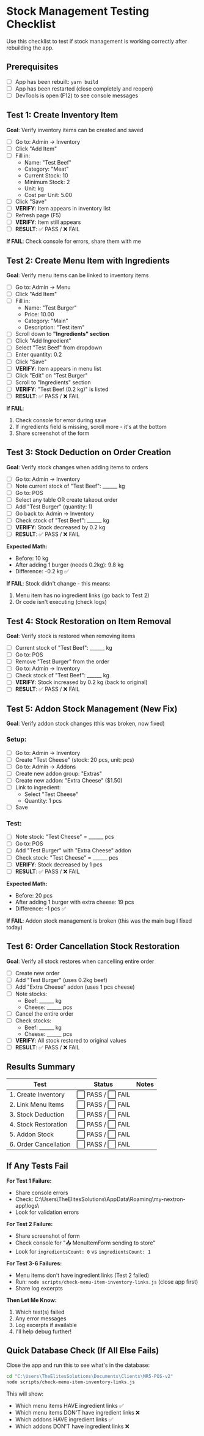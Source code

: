 # Stock Management Testing Checklist

Use this checklist to test if stock management is working correctly after rebuilding the app.

## Prerequisites

- [ ] App has been rebuilt: `yarn build`
- [ ] App has been restarted (close completely and reopen)
- [ ] DevTools is open (F12) to see console messages

## Test 1: Create Inventory Item

**Goal**: Verify inventory items can be created and saved

- [ ] Go to: Admin → Inventory
- [ ] Click "Add Item"
- [ ] Fill in:
  - Name: "Test Beef"
  - Category: "Meat"
  - Current Stock: 10
  - Minimum Stock: 2
  - Unit: kg
  - Cost per Unit: 5.00
- [ ] Click "Save"
- [ ] **VERIFY**: Item appears in inventory list
- [ ] Refresh page (F5)
- [ ] **VERIFY**: Item still appears
- [ ] **RESULT**: ✅ PASS / ❌ FAIL

**If FAIL**: Check console for errors, share them with me

## Test 2: Create Menu Item with Ingredients

**Goal**: Verify menu items can be linked to inventory items

- [ ] Go to: Admin → Menu
- [ ] Click "Add Item"
- [ ] Fill in:
  - Name: "Test Burger"
  - Price: 10.00
  - Category: "Main"
  - Description: "Test item"
- [ ] Scroll down to **"Ingredients" section**
- [ ] Click "Add Ingredient"
- [ ] Select "Test Beef" from dropdown
- [ ] Enter quantity: 0.2
- [ ] Click "Save"
- [ ] **VERIFY**: Item appears in menu list
- [ ] Click "Edit" on "Test Burger"
- [ ] Scroll to "Ingredients" section
- [ ] **VERIFY**: "Test Beef (0.2 kg)" is listed
- [ ] **RESULT**: ✅ PASS / ❌ FAIL

**If FAIL**:
1. Check console for error during save
2. If ingredients field is missing, scroll more - it's at the bottom
3. Share screenshot of the form

## Test 3: Stock Deduction on Order Creation

**Goal**: Verify stock changes when adding items to orders

- [ ] Go to: Admin → Inventory
- [ ] Note current stock of "Test Beef": ______ kg
- [ ] Go to: POS
- [ ] Select any table OR create takeout order
- [ ] Add "Test Burger" (quantity: 1)
- [ ] Go back to: Admin → Inventory
- [ ] Check stock of "Test Beef": ______ kg
- [ ] **VERIFY**: Stock decreased by 0.2 kg
- [ ] **RESULT**: ✅ PASS / ❌ FAIL

**Expected Math:**
- Before: 10 kg
- After adding 1 burger (needs 0.2kg): 9.8 kg
- Difference: -0.2 kg ✅

**If FAIL**: Stock didn't change - this means:
1. Menu item has no ingredient links (go back to Test 2)
2. Or code isn't executing (check logs)

## Test 4: Stock Restoration on Item Removal

**Goal**: Verify stock is restored when removing items

- [ ] Current stock of "Test Beef": ______ kg
- [ ] Go to: POS
- [ ] Remove "Test Burger" from the order
- [ ] Go to: Admin → Inventory
- [ ] Check stock of "Test Beef": ______ kg
- [ ] **VERIFY**: Stock increased by 0.2 kg (back to original)
- [ ] **RESULT**: ✅ PASS / ❌ FAIL

## Test 5: Addon Stock Management (New Fix)

**Goal**: Verify addon stock changes (this was broken, now fixed)

### Setup:
- [ ] Go to: Admin → Inventory
- [ ] Create "Test Cheese" (stock: 20 pcs, unit: pcs)
- [ ] Go to: Admin → Addons
- [ ] Create new addon group: "Extras"
- [ ] Create new addon: "Extra Cheese" ($1.50)
- [ ] Link to ingredient:
  - Select "Test Cheese"
  - Quantity: 1 pcs
- [ ] Save

### Test:
- [ ] Note stock: "Test Cheese" = ______ pcs
- [ ] Go to: POS
- [ ] Add "Test Burger" with "Extra Cheese" addon
- [ ] Check stock: "Test Cheese" = ______ pcs
- [ ] **VERIFY**: Stock decreased by 1 pcs
- [ ] **RESULT**: ✅ PASS / ❌ FAIL

**Expected Math:**
- Before: 20 pcs
- After adding 1 burger with extra cheese: 19 pcs
- Difference: -1 pcs ✅

**If FAIL**: Addon stock management is broken (this was the main bug I fixed today)

## Test 6: Order Cancellation Stock Restoration

**Goal**: Verify all stock restores when cancelling entire order

- [ ] Create new order
- [ ] Add "Test Burger" (uses 0.2kg beef)
- [ ] Add "Extra Cheese" addon (uses 1 pcs cheese)
- [ ] Note stocks:
  - Beef: ______ kg
  - Cheese: ______ pcs
- [ ] Cancel the entire order
- [ ] Check stocks:
  - Beef: ______ kg
  - Cheese: ______ pcs
- [ ] **VERIFY**: All stock restored to original values
- [ ] **RESULT**: ✅ PASS / ❌ FAIL

## Results Summary

| Test | Status | Notes |
|------|--------|-------|
| 1. Create Inventory | ⬜ PASS / ⬜ FAIL | |
| 2. Link Menu Items | ⬜ PASS / ⬜ FAIL | |
| 3. Stock Deduction | ⬜ PASS / ⬜ FAIL | |
| 4. Stock Restoration | ⬜ PASS / ⬜ FAIL | |
| 5. Addon Stock | ⬜ PASS / ⬜ FAIL | |
| 6. Order Cancellation | ⬜ PASS / ⬜ FAIL | |

## If Any Tests Fail

**For Test 1 Failure:**
- Share console errors
- Check: C:\Users\TheElitesSolutions\AppData\Roaming\my-nextron-app\logs\
- Look for validation errors

**For Test 2 Failure:**
- Share screenshot of form
- Check console for "📤 MenuItemForm sending to store"
- Look for `ingredientsCount: 0` vs `ingredientsCount: 1`

**For Test 3-6 Failures:**
- Menu items don't have ingredient links (Test 2 failed)
- Run: `node scripts/check-menu-item-inventory-links.js` (close app first)
- Share log excerpts

**Then Let Me Know:**
1. Which test(s) failed
2. Any error messages
3. Log excerpts if available
4. I'll help debug further!

## Quick Database Check (If All Else Fails)

Close the app and run this to see what's in the database:

```bash
cd "C:\Users\TheElitesSolutions\Documents\Clients\MR5-POS-v2"
node scripts/check-menu-item-inventory-links.js
```

This will show:
- Which menu items HAVE ingredient links ✅
- Which menu items DON'T have ingredient links ❌
- Which addons HAVE ingredient links ✅
- Which addons DON'T have ingredient links ❌
